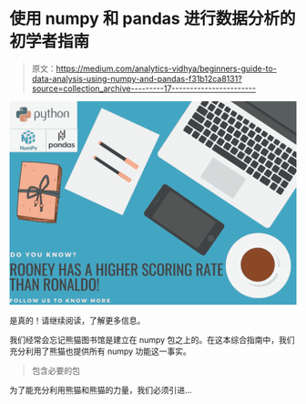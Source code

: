 # 使用 numpy 和 pandas 进行数据分析的初学者指南

> 原文：<https://medium.com/analytics-vidhya/beginners-guide-to-data-analysis-using-numpy-and-pandas-f31b12ca8131?source=collection_archive---------17----------------------->

![](img/a873259fef0b2097dfbb33174944fb22.png)

是真的！请继续阅读，了解更多信息。

我们经常会忘记熊猫图书馆是建立在 numpy 包之上的。在这本综合指南中，我们充分利用了熊猫也提供所有 numpy 功能这一事实。

> 包含必要的包

为了能充分利用熊猫和熊猫的力量，我们必须引进…